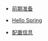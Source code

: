 * [前期准备](spring-boot/)
* [Hello Spring](/spring-boot/hello-spring)


* [配置信息](/spring-boot/properties)